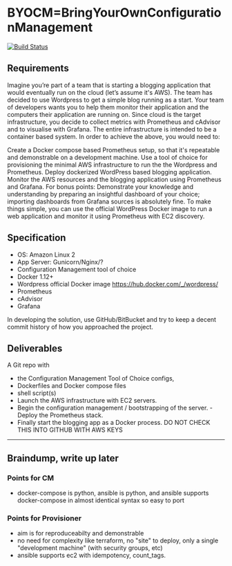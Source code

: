 
# BYOCM=BringYourOwnConfigurationManagement

[![Build Status](https://travis-ci.org/robpickerill/BYOCM.svg?branch=master)](https://travis-ci.org/robpickerill/BYOCM)

## Requirements

Imagine you’re part of a team that is starting a blogging application that would eventually run on the cloud (let’s assume it's AWS). The team has decided to use Wordpress to get a simple blog running as a start. Your team of developers wants you to help them monitor their application and the computers their application are running on. Since cloud is the target infrastructure, you decide to collect metrics with Prometheus and cAdvisor and to visualise with Grafana. The entire infrastructure is intended to be a container based system. In order to achieve the above, you would need to:

Create a Docker compose based Prometheus setup, so that it's repeatable and demonstrable on a development machine.
Use a tool of choice for provisioning the minimal AWS infrastructure to run the the Wordpress and Prometheus.
Deploy dockerized WordPress based blogging application.
Monitor the AWS resources and the blogging application using Prometheus and Grafana.
For bonus points: Demonstrate your knowledge and understanding by preparing an insightful dashboard of your choice; importing dashboards from Grafana sources is absolutely fine.
To make things simple, you can use the official WordPress Docker image to run a web application and monitor it using Prometheus with EC2 discovery.

## Specification

- OS: Amazon Linux 2
- App Server: Gunicorn/Nginx/?
- Configuration Management tool of choice
- Docker 1.12+
- Wordpress official Docker image https://hub.docker.com/_/wordpress/
- Prometheus
- cAdvisor
- Grafana

In developing the solution, use GitHub/BitBucket and try to keep a decent commit history of how you approached the project.

## Deliverables

A Git repo with

- the Configuration Management Tool of Choice configs,
- Dockerfiles and Docker compose files
- shell script(s)
- Launch the AWS infrastructure with EC2 servers.
- Begin the configuration management / bootstrapping of the server. - Deploy the Prometheus stack.
- Finally start the blogging app as a Docker process. DO NOT CHECK THIS INTO GITHUB WITH AWS KEYS

---

## Braindump, write up later

### Points for CM

 - docker-compose is python, ansible is python, and ansible supports docker-compose in almost identical syntax so easy to port

### Points for Provisioner

 - aim is for reproduceabilty and demonstrable
 - no need for complexity like terraform, no "site" to deploy, only a single "development machine" (with security groups, etc)
 - ansible supports ec2 with idempotency, count_tags.

